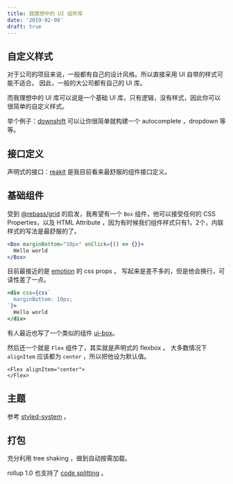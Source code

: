 ```yaml
---
title: 我理想中的 UI 组件库
date: '2019-02-08'
draft: true
---
```


## 自定义样式

对于公司的项目来说，一般都有自己的设计风格。所以直接采用 UI 自带的样式可能不适合。
因此，一般的大公司都有自己的 UI 库。

而我理想中的 UI 库可以说是一个基础 UI 库，只有逻辑，没有样式，因此你可以很简单的自定义样式。

举个例子：[downshift](https://github.com/downshift-js/downshift) 可以让你很简单就构建一个 autocomplete ，dropdown 等等。

## 接口定义

声明式的接口：[reakit](https://github.com/reakit/reakit) 是我目前看来最舒服的组件接口定义。

## 基础组件

受到 [@rebass/grid](https://github.com/rebassjs/grid) 的启发，我希望有一个 `Box` 组件，他可以接受任何的 CSS Properties，以及 HTML Attribute ，因为有时候我们组件样式只有1，2个，内联样式的写法是最舒服的了。

```jsx
<Box marginBottom="10px" onClick={() => {}}>
  Hello world
</Box>
```

目前最接近的是 [emotion](https://emotion.sh/docs/css-prop) 的 css props 。
写起来是差不多的，但是他会换行，可读性差了一点。

```jsx
<div css={css`
  marginBottom: 10px;
`}>
  Hello world
</div>
```

有人最近也写了一个类似的组件 [ui-box](https://github.com/segmentio/ui-box)。

然后还一个就是 `Flex` 组件了，其实就是声明式的 flexbox 。
大多数情况下 `alignItem` 应该都为 `center` ，所以把他设为默认值。

```tsx
<Flex alignItem="center">
</Flex>
```

## 主题

参考 [styled-system](https://github.com/styled-system/styled-system) 。


## 打包

充分利用 tree shaking ，做到自动按需加载。

rollup 1.0 也支持了 [code splitting](https://levelup.gitconnected.com/code-splitting-for-libraries-bundling-for-npm-with-rollup-1-0-2522c7437697) 。